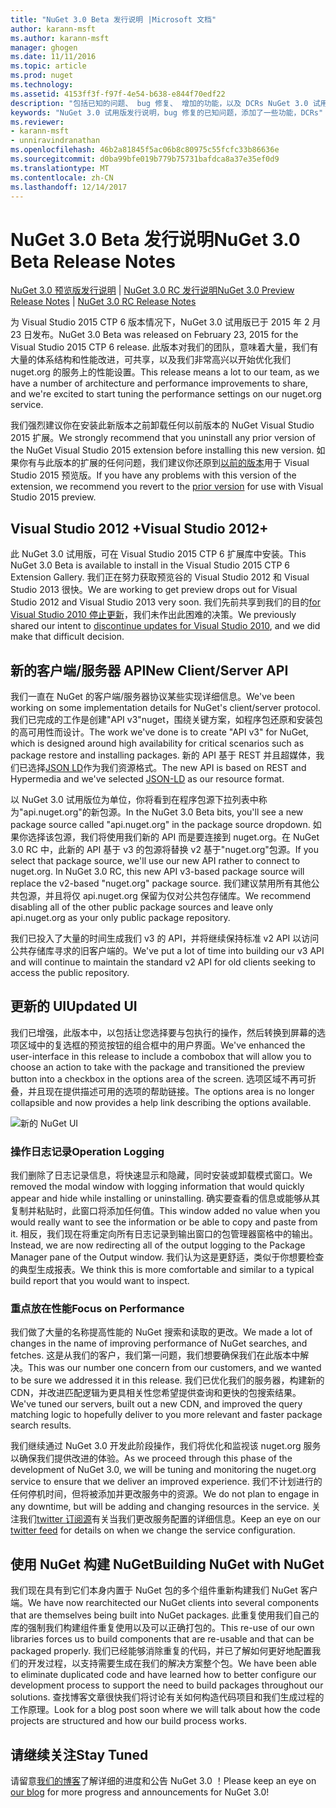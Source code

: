```yaml
---
title: "NuGet 3.0 Beta 发行说明 |Microsoft 文档"
author: karann-msft
ms.author: karann-msft
manager: ghogen
ms.date: 11/11/2016
ms.topic: article
ms.prod: nuget
ms.technology: 
ms.assetid: 4153ff3f-f97f-4e54-b638-e844f70edf22
description: "包括已知的问题、 bug 修复、 增加的功能，以及 DCRs NuGet 3.0 试用版的发行说明。"
keywords: "NuGet 3.0 试用版发行说明，bug 修复的已知问题，添加了一些功能，DCRs"
ms.reviewer:
- karann-msft
- unniravindranathan
ms.openlocfilehash: 46b2a81845f5ac06b8c80975c55fcfc33b86636e
ms.sourcegitcommit: d0ba99bfe019b779b75731bafdca8a37e35ef0d9
ms.translationtype: MT
ms.contentlocale: zh-CN
ms.lasthandoff: 12/14/2017
---
```

# <a name="nuget-30-beta-release-notes"></a><span data-ttu-id="da782-104">NuGet 3.0 Beta 发行说明</span><span class="sxs-lookup"><span data-stu-id="da782-104">NuGet 3.0 Beta Release Notes</span></span>

<span data-ttu-id="da782-105">[NuGet 3.0 预览版发行说明](../release-notes/nuget-3.0-preview.md) | [NuGet 3.0 RC 发行说明](../release-notes/nuget-3.0-rc.md)</span><span class="sxs-lookup"><span data-stu-id="da782-105">[NuGet 3.0 Preview Release Notes](../release-notes/nuget-3.0-preview.md) | [NuGet 3.0 RC Release Notes](../release-notes/nuget-3.0-rc.md)</span></span>

<span data-ttu-id="da782-106">为 Visual Studio 2015 CTP 6 版本情况下，NuGet 3.0 试用版已于 2015 年 2 月 23 日发布。</span><span class="sxs-lookup"><span data-stu-id="da782-106">NuGet 3.0 Beta was released on February 23, 2015 for the Visual Studio 2015 CTP 6 release.</span></span> <span data-ttu-id="da782-107">此版本对我们的团队，意味着大量，我们有大量的体系结构和性能改进，可共享，以及我们非常高兴以开始优化我们 nuget.org 的服务上的性能设置。</span><span class="sxs-lookup"><span data-stu-id="da782-107">This release means a lot to our team, as we have a number of architecture and performance improvements to share, and we're excited to start tuning the performance settings on our nuget.org service.</span></span>

<span data-ttu-id="da782-108">我们强烈建议你在安装此新版本之前卸载任何以前版本的 NuGet Visual Studio 2015 扩展。</span><span class="sxs-lookup"><span data-stu-id="da782-108">We strongly recommend that you uninstall any prior version of the NuGet Visual Studio 2015 extension before installing this new version.</span></span>  <span data-ttu-id="da782-109">如果你有与此版本的扩展的任何问题，我们建议你还原到[以前的版本](http://nuget.codeplex.com/downloads/get/909582)用于 Visual Studio 2015 预览版。</span><span class="sxs-lookup"><span data-stu-id="da782-109">If you have any problems with this version of the extension, we recommend you revert to the [prior version](http://nuget.codeplex.com/downloads/get/909582) for use with Visual Studio 2015 preview.</span></span>

## <a name="visual-studio-2012"></a><span data-ttu-id="da782-110">Visual Studio 2012 +</span><span class="sxs-lookup"><span data-stu-id="da782-110">Visual Studio 2012+</span></span>

<span data-ttu-id="da782-111">此 NuGet 3.0 试用版，可在 Visual Studio 2015 CTP 6 扩展库中安装。</span><span class="sxs-lookup"><span data-stu-id="da782-111">This NuGet 3.0 Beta is available to install in the Visual Studio 2015 CTP 6 Extension Gallery.</span></span> <span data-ttu-id="da782-112">我们正在努力获取预览谷的 Visual Studio 2012 和 Visual Studio 2013 很快。</span><span class="sxs-lookup"><span data-stu-id="da782-112">We are working to get preview drops out for Visual Studio 2012 and Visual Studio 2013 very soon.</span></span> <span data-ttu-id="da782-113">我们先前共享到我们的目的[for Visual Studio 2010 停止更新](http://blog.nuget.org/20141002/visual-studio-2010.html)，我们未作出此困难的决策。</span><span class="sxs-lookup"><span data-stu-id="da782-113">We previously shared our intent to [discontinue updates for Visual Studio 2010](http://blog.nuget.org/20141002/visual-studio-2010.html), and we did make that difficult decision.</span></span>

## <a name="new-clientserver-api"></a><span data-ttu-id="da782-114">新的客户端/服务器 API</span><span class="sxs-lookup"><span data-stu-id="da782-114">New Client/Server API</span></span>

<span data-ttu-id="da782-115">我们一直在 NuGet 的客户端/服务器协议某些实现详细信息。</span><span class="sxs-lookup"><span data-stu-id="da782-115">We've been working on some implementation details for NuGet's client/server protocol.</span></span> <span data-ttu-id="da782-116">我们已完成的工作是创建"API v3"nuget，围绕关键方案，如程序包还原和安装包的高可用性而设计。</span><span class="sxs-lookup"><span data-stu-id="da782-116">The work we've done is to create "API v3" for NuGet, which is designed around high availability for critical scenarios such as package restore and installing packages.</span></span> <span data-ttu-id="da782-117">新的 API 基于 REST 并且超媒体，我们已选择[JSON LD](http://json-ld.org)作为我们资源格式。</span><span class="sxs-lookup"><span data-stu-id="da782-117">The new API is based on REST and Hypermedia and we've selected [JSON-LD](http://json-ld.org) as our resource format.</span></span>

<span data-ttu-id="da782-118">以 NuGet 3.0 试用版位为单位，你将看到在程序包源下拉列表中称为"api.nuget.org"的新包源。</span><span class="sxs-lookup"><span data-stu-id="da782-118">In the NuGet 3.0 Beta bits, you'll see a new package source called "api.nuget.org" in the package source dropdown.</span></span>   <span data-ttu-id="da782-119">如果你选择该包源，我们将使用我们新的 API 而是要连接到 nuget.org。在 NuGet 3.0 RC 中，此新的 API 基于 v3 的包源将替换 v2 基于"nuget.org"包源。</span><span class="sxs-lookup"><span data-stu-id="da782-119">If you select that package source, we'll use our new API rather to connect to nuget.org. In NuGet 3.0 RC, this new API v3-based package source will replace the v2-based "nuget.org" package source.</span></span>  <span data-ttu-id="da782-120">我们建议禁用所有其他公共包源，并且将仅 api.nuget.org 保留为仅对公共包存储库。</span><span class="sxs-lookup"><span data-stu-id="da782-120">We recommend disabling all of the other public package sources and leave only api.nuget.org as your only public package repository.</span></span>

<span data-ttu-id="da782-121">我们已投入了大量的时间生成我们 v3 的 API，并将继续保持标准 v2 API 以访问公共存储库寻求的旧客户端的。</span><span class="sxs-lookup"><span data-stu-id="da782-121">We've put a lot of time into building our v3 API and will continue to maintain the standard v2 API for old clients seeking to access the public repository.</span></span>

## <a name="updated-ui"></a><span data-ttu-id="da782-122">更新的 UI</span><span class="sxs-lookup"><span data-stu-id="da782-122">Updated UI</span></span>

<span data-ttu-id="da782-123">我们已增强，此版本中，以包括让您选择要与包执行的操作，然后转换到屏幕的选项区域中的复选框的预览按钮的组合框中的用户界面。</span><span class="sxs-lookup"><span data-stu-id="da782-123">We've enhanced the user-interface in this release to include a combobox that will allow you to choose an action to take with the package and transitioned the preview button into a checkbox in the options area of the screen.</span></span>  <span data-ttu-id="da782-124">选项区域不再可折叠，并且现在提供描述可用的选项的帮助链接。</span><span class="sxs-lookup"><span data-stu-id="da782-124">The options area is no longer collapsible and now provides a help link describing the options available.</span></span>

![新的 NuGet UI](./media/NuGet-3.0-Beta/updated-ui.png)


### <a name="operation-logging"></a><span data-ttu-id="da782-126">操作日志记录</span><span class="sxs-lookup"><span data-stu-id="da782-126">Operation Logging</span></span>

<span data-ttu-id="da782-127">我们删除了日志记录信息，将快速显示和隐藏，同时安装或卸载模式窗口。</span><span class="sxs-lookup"><span data-stu-id="da782-127">We removed the modal window with logging information that would quickly appear and hide while installing or uninstalling.</span></span>  <span data-ttu-id="da782-128">确实要查看的信息或能够从其复制并粘贴时，此窗口将添加任何值。</span><span class="sxs-lookup"><span data-stu-id="da782-128">This window added no value when you would really want to see the information or be able to copy and paste from it.</span></span>  <span data-ttu-id="da782-129">相反，我们现在将重定向所有日志记录到输出窗口的包管理器窗格中的输出。</span><span class="sxs-lookup"><span data-stu-id="da782-129">Instead, we are now redirecting all of the output logging to the Package Manager pane of the Output window.</span></span>  <span data-ttu-id="da782-130">我们认为这是更舒适，类似于你想要检查的典型生成报表。</span><span class="sxs-lookup"><span data-stu-id="da782-130">We think this is more comfortable and similar to a typical build report that you would want to inspect.</span></span>


### <a name="focus-on-performance"></a><span data-ttu-id="da782-131">重点放在性能</span><span class="sxs-lookup"><span data-stu-id="da782-131">Focus on Performance</span></span>

<span data-ttu-id="da782-132">我们做了大量的名称提高性能的 NuGet 搜索和读取的更改。</span><span class="sxs-lookup"><span data-stu-id="da782-132">We made a lot of changes in the name of improving performance of NuGet searches, and fetches.</span></span>  <span data-ttu-id="da782-133">这是从我们的客户，我们第一问题，我们想要确保我们在此版本中解决。</span><span class="sxs-lookup"><span data-stu-id="da782-133">This was our number one concern from our customers, and we wanted to be sure we addressed it in this release.</span></span>  <span data-ttu-id="da782-134">我们已优化我们的服务器，构建新的 CDN，并改进匹配逻辑为更具相关性您希望提供查询和更快的包搜索结果。</span><span class="sxs-lookup"><span data-stu-id="da782-134">We've tuned our servers, built out a new CDN, and improved the query matching logic to hopefully deliver to you more relevant and faster package search results.</span></span>

<span data-ttu-id="da782-135">我们继续通过 NuGet 3.0 开发此阶段操作，我们将优化和监视该 nuget.org 服务以确保我们提供改进的体验。</span><span class="sxs-lookup"><span data-stu-id="da782-135">As we proceed through this phase of the development of NuGet 3.0, we will be tuning and monitoring the nuget.org service to ensure that we deliver an improved experience.</span></span>  <span data-ttu-id="da782-136">我们不计划进行的任何停机时间，但将被添加并更改服务中的资源。</span><span class="sxs-lookup"><span data-stu-id="da782-136">We do not plan to engage in any downtime, but will be adding and changing resources in the service.</span></span>  <span data-ttu-id="da782-137">关注我们[twitter 订阅源](http://twitter.com/nuget)有关当我们更改服务配置的详细信息。</span><span class="sxs-lookup"><span data-stu-id="da782-137">Keep an eye on our [twitter feed](http://twitter.com/nuget) for details on when we change the service configuration.</span></span>

## <a name="building-nuget-with-nuget"></a><span data-ttu-id="da782-138">使用 NuGet 构建 NuGet</span><span class="sxs-lookup"><span data-stu-id="da782-138">Building NuGet with NuGet</span></span>

<span data-ttu-id="da782-139">我们现在具有到它们本身内置于 NuGet 包的多个组件重新构建我们 NuGet 客户端。</span><span class="sxs-lookup"><span data-stu-id="da782-139">We have now rearchitected our NuGet clients into several components that are themselves being built into NuGet packages.</span></span> <span data-ttu-id="da782-140">此重复使用我们自己的库的强制我们构建组件重复使用以及可以正确打包的。</span><span class="sxs-lookup"><span data-stu-id="da782-140">This re-use of our own libraries forces us to build components that are re-usable and that can be packaged properly.</span></span>  <span data-ttu-id="da782-141">我们已经能够消除重复的代码，并已了解如何更好地配置我们的开发过程，以支持需要生成在我们的解决方案整个包。</span><span class="sxs-lookup"><span data-stu-id="da782-141">We have been able to eliminate duplicated code and have learned how to better configure our development process to support the need to build packages throughout our solutions.</span></span>  <span data-ttu-id="da782-142">查找博客文章很快我们将讨论有关如何构造代码项目和我们生成过程的工作原理。</span><span class="sxs-lookup"><span data-stu-id="da782-142">Look for a blog post soon where we will talk about how the code projects are structured and how our build process works.</span></span>

## <a name="stay-tuned"></a><span data-ttu-id="da782-143">请继续关注</span><span class="sxs-lookup"><span data-stu-id="da782-143">Stay Tuned</span></span>

<span data-ttu-id="da782-144">请留意[我们的博客](http://blog.nuget.org)了解详细的进度和公告 NuGet 3.0 ！</span><span class="sxs-lookup"><span data-stu-id="da782-144">Please keep an eye on [our blog](http://blog.nuget.org) for more progress and announcements for NuGet 3.0!</span></span>
